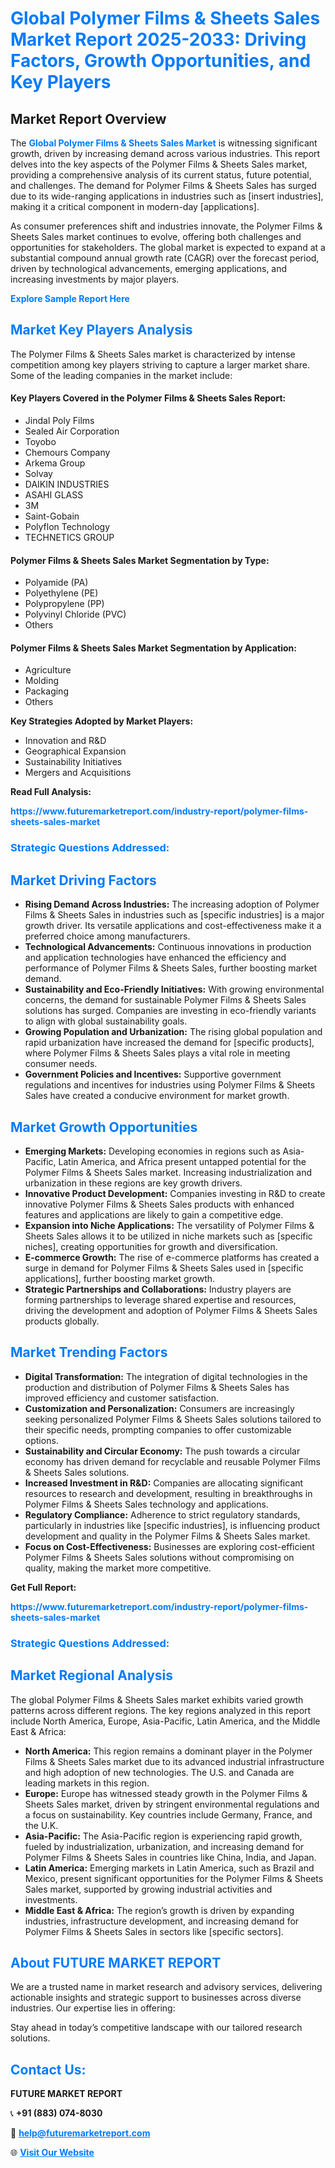 <h1 style="color: #007BFF;">Global Polymer Films & Sheets Sales Market Report 2025-2033: Driving Factors, Growth Opportunities, and Key Players</h1>

<section id="overview">
<h2>Market Report Overview</h2>
<p>The <a href="https://www.futuremarketreport.com/industry-report/polymer-films-sheets-sales-market" style="color: #007BFF; text-decoration: none;"><strong>Global Polymer Films & Sheets Sales Market</strong></a> is witnessing significant growth, driven by increasing demand across various industries. This report delves into the key aspects of the Polymer Films & Sheets Sales market, providing a comprehensive analysis of its current status, future potential, and challenges. The demand for Polymer Films & Sheets Sales has surged due to its wide-ranging applications in industries such as [insert industries], making it a critical component in modern-day [applications].</p>
<p>As consumer preferences shift and industries innovate, the Polymer Films & Sheets Sales market continues to evolve, offering both challenges and opportunities for stakeholders. The global market is expected to expand at a substantial compound annual growth rate (CAGR) over the forecast period, driven by technological advancements, emerging applications, and increasing investments by major players.</p>
</section>

<section id="overview">
<p><a href="https://www.futuremarketreport.com/request-sample/reportId=104815" style="color: #007BFF; text-decoration: none;"><strong>Explore Sample Report Here</strong></a></p>
</section>

<section id="key-players">
<h2 style="color: #007BFF;">Market Key Players Analysis</h2>
<p>The Polymer Films & Sheets Sales market is characterized by intense competition among key players striving to capture a larger market share. Some of the leading companies in the market include:</p>
<h4>Key Players Covered in the Polymer Films & Sheets Sales Report:</h4>
<ul><li>Jindal Poly Films</li><li>Sealed Air Corporation</li><li>Toyobo</li><li>Chemours Company</li><li>Arkema Group</li><li>Solvay</li><li>DAIKIN INDUSTRIES</li><li>ASAHI GLASS</li><li>3M</li><li>Saint-Gobain</li><li>Polyflon Technology</li><li>TECHNETICS GROUP</li></ul>
<h4>Polymer Films & Sheets Sales Market Segmentation by Type:</h4>
<ul><li>Polyamide (PA)</li><li>Polyethylene (PE)</li><li>Polypropylene (PP)</li><li>Polyvinyl Chloride (PVC)</li><li>Others</li></ul>

<h4>Polymer Films & Sheets Sales Market Segmentation by Application:</h4>
<ul><li>Agriculture</li><li>Molding</li><li>Packaging</li><li>Others</li></ul>
<p><strong>Key Strategies Adopted by Market Players:</strong></p>
<ul>
<li>Innovation and R&D</li>
<li>Geographical Expansion</li>
<li>Sustainability Initiatives</li>
<li>Mergers and Acquisitions</li>
</ul>
</section>

<section>
<p><strong>Read Full Analysis: </strong></p><a href="https://www.futuremarketreport.com/industry-report/polymer-films-sheets-sales-market" style="color: #007BFF; text-decoration: none;"><strong>https://www.futuremarketreport.com/industry-report/polymer-films-sheets-sales-market</strong></a>
<h3 style="color: #007BFF;">Strategic Questions Addressed:</h3>
</section>

<section id="driving-factors">
<h2 style="color: #007BFF;">Market Driving Factors</h2>
<ul>
<li><strong>Rising Demand Across Industries:</strong> The increasing adoption of Polymer Films & Sheets Sales in industries such as [specific industries] is a major growth driver. Its versatile applications and cost-effectiveness make it a preferred choice among manufacturers.</li>
<li><strong>Technological Advancements:</strong> Continuous innovations in production and application technologies have enhanced the efficiency and performance of Polymer Films & Sheets Sales, further boosting market demand.</li>
<li><strong>Sustainability and Eco-Friendly Initiatives:</strong> With growing environmental concerns, the demand for sustainable Polymer Films & Sheets Sales solutions has surged. Companies are investing in eco-friendly variants to align with global sustainability goals.</li>
<li><strong>Growing Population and Urbanization:</strong> The rising global population and rapid urbanization have increased the demand for [specific products], where Polymer Films & Sheets Sales plays a vital role in meeting consumer needs.</li>
<li><strong>Government Policies and Incentives:</strong> Supportive government regulations and incentives for industries using Polymer Films & Sheets Sales have created a conducive environment for market growth.</li>
</ul>
</section>

<section id="growth-opportunities">
<h2 style="color: #007BFF;">Market Growth Opportunities</h2>
<ul>
<li><strong>Emerging Markets:</strong> Developing economies in regions such as Asia-Pacific, Latin America, and Africa present untapped potential for the Polymer Films & Sheets Sales market. Increasing industrialization and urbanization in these regions are key growth drivers.</li>
<li><strong>Innovative Product Development:</strong> Companies investing in R&D to create innovative Polymer Films & Sheets Sales products with enhanced features and applications are likely to gain a competitive edge.</li>
<li><strong>Expansion into Niche Applications:</strong> The versatility of Polymer Films & Sheets Sales allows it to be utilized in niche markets such as [specific niches], creating opportunities for growth and diversification.</li>
<li><strong>E-commerce Growth:</strong> The rise of e-commerce platforms has created a surge in demand for Polymer Films & Sheets Sales used in [specific applications], further boosting market growth.</li>
<li><strong>Strategic Partnerships and Collaborations:</strong> Industry players are forming partnerships to leverage shared expertise and resources, driving the development and adoption of Polymer Films & Sheets Sales products globally.</li>
</ul>
</section>

<section id="trending-factors">
<h2 style="color: #007BFF;">Market Trending Factors</h2>
<ul>
<li><strong>Digital Transformation:</strong> The integration of digital technologies in the production and distribution of Polymer Films & Sheets Sales has improved efficiency and customer satisfaction.</li>
<li><strong>Customization and Personalization:</strong> Consumers are increasingly seeking personalized Polymer Films & Sheets Sales solutions tailored to their specific needs, prompting companies to offer customizable options.</li>
<li><strong>Sustainability and Circular Economy:</strong> The push towards a circular economy has driven demand for recyclable and reusable Polymer Films & Sheets Sales solutions.</li>
<li><strong>Increased Investment in R&D:</strong> Companies are allocating significant resources to research and development, resulting in breakthroughs in Polymer Films & Sheets Sales technology and applications.</li>
<li><strong>Regulatory Compliance:</strong> Adherence to strict regulatory standards, particularly in industries like [specific industries], is influencing product development and quality in the Polymer Films & Sheets Sales market.</li>
<li><strong>Focus on Cost-Effectiveness:</strong> Businesses are exploring cost-efficient Polymer Films & Sheets Sales solutions without compromising on quality, making the market more competitive.</li>
</ul>
</section>

<section>
<p><strong>Get Full Report: </strong></p><a href="https://www.futuremarketreport.com/industry-report/polymer-films-sheets-sales-market" style="color: #007BFF; text-decoration: none;"><strong>https://www.futuremarketreport.com/industry-report/polymer-films-sheets-sales-market</strong></a>
<h3 style="color: #007BFF;">Strategic Questions Addressed:</h3>
</section>


<section id="regional-analysis">
<h2 style="color: #007BFF;">Market Regional Analysis</h2>
<p>The global Polymer Films & Sheets Sales market exhibits varied growth patterns across different regions. The key regions analyzed in this report include North America, Europe, Asia-Pacific, Latin America, and the Middle East & Africa:</p>
<ul>
<li><strong>North America:</strong> This region remains a dominant player in the Polymer Films & Sheets Sales market due to its advanced industrial infrastructure and high adoption of new technologies. The U.S. and Canada are leading markets in this region.</li>
<li><strong>Europe:</strong> Europe has witnessed steady growth in the Polymer Films & Sheets Sales market, driven by stringent environmental regulations and a focus on sustainability. Key countries include Germany, France, and the U.K.</li>
<li><strong>Asia-Pacific:</strong> The Asia-Pacific region is experiencing rapid growth, fueled by industrialization, urbanization, and increasing demand for Polymer Films & Sheets Sales in countries like China, India, and Japan.</li>
<li><strong>Latin America:</strong> Emerging markets in Latin America, such as Brazil and Mexico, present significant opportunities for the Polymer Films & Sheets Sales market, supported by growing industrial activities and investments.</li>
<li><strong>Middle East & Africa:</strong> The region’s growth is driven by expanding industries, infrastructure development, and increasing demand for Polymer Films & Sheets Sales in sectors like [specific sectors].</li>
</ul>
</section>

<footer>
<h2 style="color: #007BFF;">About FUTURE MARKET REPORT</h2>
<p>We are a trusted name in market research and advisory services, delivering actionable insights and strategic support to businesses across diverse industries. Our expertise lies in offering:</p>

<p>Stay ahead in today’s competitive landscape with our tailored research solutions.</p>

<h2 style="color: #007BFF;">Contact Us:</h2>
<p><strong>FUTURE MARKET REPORT</strong></p>
<p>📞 <strong>+91 (883) 074-8030</strong></p>
<p>📧 <strong><a href="mailto:help@futuremarketreport.com" style="color: #007BFF;">help@futuremarketreport.com</a></strong></p>
<p>🌐 <strong><a href="https://www.futuremarketreport.com/" style="color: #007BFF;">Visit Our Website</a></strong></p>
</footer>